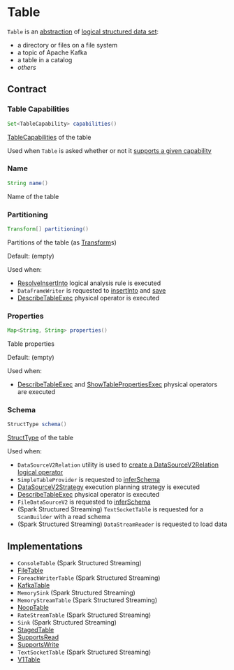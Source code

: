 # Table

`Table` is an [abstraction](#contract) of [logical structured data set](#implementations):

* a directory or files on a file system
* a topic of Apache Kafka
* a table in a catalog
* _others_

## Contract

### <span id="capabilities"> Table Capabilities

```java
Set<TableCapability> capabilities()
```

[TableCapabilities](TableCapability.md) of the table

Used when `Table` is asked whether or not it [supports a given capability](TableHelper.md#supports)

### Name

```java
String name()
```

Name of the table

### Partitioning

```java
Transform[] partitioning()
```

Partitions of the table (as [Transform](Transform.md)s)

Default: (empty)

Used when:

* [ResolveInsertInto](../logical-analysis-rules/ResolveInsertInto.md) logical analysis rule is executed
* `DataFrameWriter` is requested to [insertInto](../DataFrameWriter.md#insertInto) and [save](../DataFrameWriter.md#save)
* [DescribeTableExec](../physical-operators/DescribeTableExec.md) physical operator is executed

### Properties

```java
Map<String, String> properties()
```

Table properties

Default: (empty)

Used when:

* [DescribeTableExec](../physical-operators/DescribeTableExec.md) and [ShowTablePropertiesExec](../physical-operators/ShowTablePropertiesExec.md) physical operators are executed

### Schema

```java
StructType schema()
```

[StructType](../types/StructType.md) of the table

Used when:

* `DataSourceV2Relation` utility is used to [create a DataSourceV2Relation logical operator](../logical-operators/DataSourceV2Relation.md#create)
* `SimpleTableProvider` is requested to [inferSchema](SimpleTableProvider.md#inferSchema)
* [DataSourceV2Strategy](../execution-planning-strategies/DataSourceV2Strategy.md) execution planning strategy is executed
* [DescribeTableExec](../physical-operators/DescribeTableExec.md) physical operator is executed
* `FileDataSourceV2` is requested to [inferSchema](../datasources/FileDataSourceV2.md#inferSchema)
* (Spark Structured Streaming) `TextSocketTable` is requested for a `ScanBuilder` with a read schema
* (Spark Structured Streaming) `DataStreamReader` is requested to load data

## Implementations

* `ConsoleTable` (Spark Structured Streaming)
* [FileTable](../datasources/FileTable.md)
* `ForeachWriterTable` (Spark Structured Streaming)
* [KafkaTable](../kafka/KafkaTable.md)
* `MemorySink` (Spark Structured Streaming)
* `MemoryStreamTable` (Spark Structured Streaming)
* [NoopTable](../datasources/noop/NoopTable.md)
* `RateStreamTable` (Spark Structured Streaming)
* `Sink` (Spark Structured Streaming)
* [StagedTable](StagedTable.md)
* [SupportsRead](SupportsRead.md)
* [SupportsWrite](SupportsWrite.md)
* `TextSocketTable` (Spark Structured Streaming)
* [V1Table](V1Table.md)
